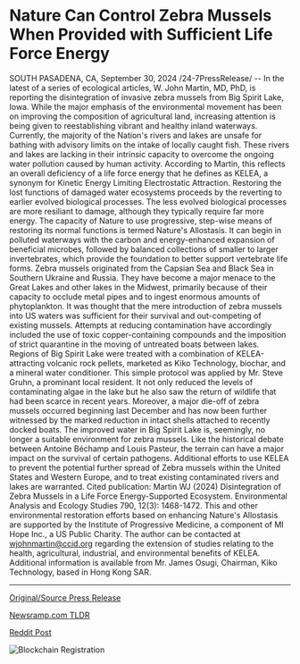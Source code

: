 # Nature Can Control Zebra Mussels When Provided with Sufficient Life Force Energy

SOUTH PASADENA, CA, September 30, 2024 /24-7PressRelease/ -- In the latest of a series of ecological articles, W. John Martin, MD, PhD, is reporting the disintegration of invasive zebra mussels from Big Spirit Lake, Iowa. While the major emphasis of the environmental movement has been on improving the composition of agricultural land, increasing attention is being given to reestablishing vibrant and healthy inland waterways. Currently, the majority of the Nation's rivers and lakes are unsafe for bathing with advisory limits on the intake of locally caught fish. These rivers and lakes are lacking in their intrinsic capacity to overcome the ongoing water pollution caused by human activity. According to Martin, this reflects an overall deficiency of a life force energy that he defines as KELEA, a synonym for Kinetic Energy Limiting Electrostatic Attraction. Restoring the lost functions of damaged water ecosystems proceeds by the reverting to earlier evolved biological processes. The less evolved biological processes are more resiliant to damage, although they typically require far more energy. The capacity of Nature to use progressive, step-wise means of restoring its normal functions is termed Nature's Allostasis. It can begin in polluted waterways with the carbon and energy-enhanced expansion of beneficial microbes, followed by balanced collections of smaller to larger invertebrates, which provide the foundation to better support vertebrate life forms. Zebra mussels originated from the Capsian Sea and Black Sea in Southern Ukraine and Russia. They have become a major menace to the Great Lakes and other lakes in the Midwest, primarily because of their capacity to occlude metal pipes and to ingest enormous amounts of phytoplankton. It was thought that the mere introduction of zebra mussels into US waters was sufficient for their survival and out-competing of existing mussels. Attempts at reducing contamination have accordingly included the use of toxic copper-containing compounds and the imposition of strict quarantine in the moving of untreated boats between lakes. Regions of Big Spirit Lake were treated with a combination of KELEA-attracting volcanic rock pellets, marketed as Kiko Technology, biochar, and a mineral water conditioner. This simple protocol was applied by Mr. Steve Gruhn, a prominant local resident. It not only reduced the levels of contaminating algae in the lake but he also saw the return of wildlife that had been scarce in recent years. Moreover, a major die-off of zebra mussels occurred beginning last December and has now been further witnessed by the marked reduction in intact shells attached to recently docked boats. The improved water in Big Spirit Lake is, seemingly, no longer a suitable environment for zebra mussels. Like the historical debate between Antoine Béchamp and Louis Pasteur, the terrain can have a major impact on the survival of certain pathogens. Additional efforts to use KELEA to prevent the potential further spread of Zebra mussels within the United States and Western Europe, and to treat existing contaminated rivers and lakes are warranted.  Cited publication: Martin WJ (2024) Disintegration of Zebra Mussels in a Life Force Energy-Supported Ecosystem. Environmental Analysis and Ecology Studies 790, 12(3): 1468-1472.  This and other environmental restoration efforts based on enhancing Nature's Allostasis are supported by the Institute of Progressive Medicine, a component of MI Hope Inc., a US Public Charity. The author can be contacted at wjohnmartin@ccid.org regarding the extension of studies relating to the health, agricultural, industrial, and environmental benefits of KELEA. Additional information is available from Mr. James Osugi, Chairman, Kiko Technology, based in Hong Kong SAR. 

---

[Original/Source Press Release](https://www.24-7pressrelease.com/press-release/514800/nature-can-control-zebra-mussels-when-provided-with-sufficient-life-force-energy)
                    

[Newsramp.com TLDR](None) 



[Reddit Post](https://www.reddit.com/r/AlternativeHealthNews/comments/1fspqbe/invasive_zebra_mussels_disintegrate_in_big_spirit/) 



![Blockchain Registration](https://cdn.newsramp.app/24-7PressRelease/qrcode/249/30/frogVgsh.webp)